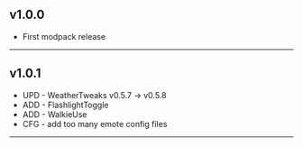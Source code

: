 ## v1.0.0
- First modpack release
---

## v1.0.1
- UPD - WeatherTweaks v0.5.7 -> v0.5.8
- ADD - FlashlightToggle
- ADD - WalkieUse
- CFG - add too many emote config files
---